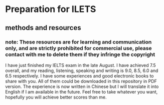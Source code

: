 # Preparation for ILETS
## methods and resources
### note:  These resources are for learning and communication only, and are strictly prohibited for commercial use, please contact with me to delete them if they infringe the copyright 
I have just finished my IELTS exam in the late August. I have achieved 7.5 overall, and my reading, listening, speaking and writing is 9.0, 8.5, 6.0 and 6.5 respectively. I have some experiences and good electronic books to share with you. All of them could be downloaded in this repository in PDF version. The experience is now written in Chinese but I will translate it into English if I am available in the future. Feel free to take whatever you want, hopefully you will achieve better scores than me.